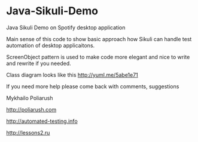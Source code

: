 Java-Sikuli-Demo
================

Java Sikuli Demo on Spotify desktop application 


Main sense of this code to show basic approach how Sikuli can handle test automation of desktop applicaitons.

ScreenObject pattern is used to make code more elegant and nice to write and rewrite if you needed.


Class diagram looks like this http://yuml.me/5abe1e71

If you need more help please come back with comments, suggestions 


Mykhailo Poliarush

http://poliarush.com

http://automated-testing.info

http://lessons2.ru
